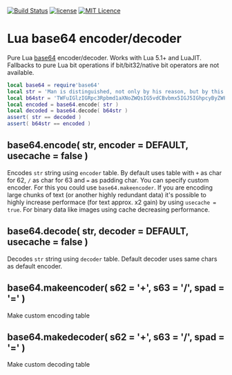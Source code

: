 [![Build Status](https://travis-ci.org/iskolbin/lbase64.svg?branch=master)](https://travis-ci.org/iskolbin/lbase64)
[![license](https://img.shields.io/badge/license-public%20domain-blue.svg)]()
[![MIT Licence](https://badges.frapsoft.com/os/mit/mit.svg?v=103)](https://opensource.org/licenses/mit-license.php)

Lua base64 encoder/decoder
==========================

Pure Lua [base64](https://en.wikipedia.org/wiki/Base64) encoder/decoder. Works with 
Lua 5.1+ and LuaJIT. Fallbacks to pure Lua bit operations if bit/bit32/native bit 
operators are not available.

```lua
local base64 = require'base64'
local str = 'Man is distinguished, not only by his reason, but by this singular passion from other animals, which is a lust of the mind, that by a perseverance of delight in the continued and indefatigable generation of knowledge, exceeds the short vehemence of any carnal pleasure.'
local b64str = 'TWFuIGlzIGRpc3Rpbmd1aXNoZWQsIG5vdCBvbmx5IGJ5IGhpcyByZWFzb24sIGJ1dCBieSB0aGlzIHNpbmd1bGFyIHBhc3Npb24gZnJvbSBvdGhlciBhbmltYWxzLCB3aGljaCBpcyBhIGx1c3Qgb2YgdGhlIG1pbmQsIHRoYXQgYnkgYSBwZXJzZXZlcmFuY2Ugb2YgZGVsaWdodCBpbiB0aGUgY29udGludWVkIGFuZCBpbmRlZmF0aWdhYmxlIGdlbmVyYXRpb24gb2Yga25vd2xlZGdlLCBleGNlZWRzIHRoZSBzaG9ydCB2ZWhlbWVuY2Ugb2YgYW55IGNhcm5hbCBwbGVhc3VyZS4=' 
local encoded = base64.encode( str )
local decoded = base64.decode( b64str )
assert( str == decoded )
assert( b64str == encoded )
```

base64.encode( str, encoder = DEFAULT, usecache = false )
---------------------------------------------------------
Encodes `str` string using `encoder` table. By default uses table with `+` as
char for 62, `/` as char for 63 and `=` as padding char. You can specify custom
encoder. For this you could use `base64.makeencoder`. If you are encoding large
chunks of text (or another highly redundant data) it's possible to highly
increase performace (for text approx. x2 gain) by using `usecache = true`. For
binary data like images using cache decreasing performance.

base64.decode( str, decoder = DEFAULT, usecache = false )
---------------------------------------------------------
Decodes `str` string using `decoder` table. Default decoder uses same chars as
default encoder.

base64.makeencoder( s62 = '+', s63 = '/', spad = '=' )
------------------------------------------------------
Make custom encoding table

base64.makedecoder( s62 = '+', s63 = '/', spad = '=' )
------------------------------------------------------
Make custom decoding table
